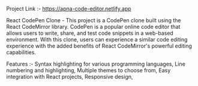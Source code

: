 Project Link :- https://apna-code-editor.netlify.app

React CodePen Clone - 
This project is a CodePen clone built using the React CodeMirror library. CodePen is a popular online code editor that allows users to write, share, and test code snippets in a web-based environment. With this clone, users can experience a similar code editing experience with the added benefits of React CodeMirror's powerful editing capabilities.

Features :- 
Syntax highlighting for various programming languages, 
Line numbering and highlighting, 
Multiple themes to choose from, 
Easy integration with React projects, 
Responsive design, 
